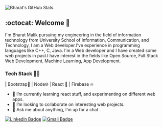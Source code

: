 ![Bharat's GitHub Stats](https://github-readme-stats.vercel.app/api?username=swaraj961&count_private=true&show_icons=true&theme=algolia )




## :octocat: Welcome 👋 

I'm Bharat Malik pursuing my engineering in the field of information technology from University School of Information, Communication, and Technology, I am a Web developer.I've experience in programming languages like C++, C, Java. I'm a Web developer and I have created some web projects in past.I have interest in the fields like Open Source, Full Stack Web Development, Machine Learning, App Development.

### Tech Stack 👨‍💻
| Bootstrap🌈 | Node🌐 | React 📜 | Firebase 🔥

- 🌱 I’m currently learning react stuff, and experimenting on different web apps.
- 👯 I’m looking to collaborate on interesting web projects. 
- 💬 Ask me about anything, I'm up for a chat .

[![Linkedin Badge](https://img.shields.io/badge/-BharatMalik-blue?style=flat-square&logo=Linkedin&logoColor=white&link=https://www.linkedin.com/in/bharat-malik-91b884192/)](https://www.linkedin.com/in/bharat-malik-91b884192/)  [![Gmail Badge](https://img.shields.io/badge/-BharatMalik-c14438?style=flat-square&logo=Gmail&logoColor=white&link=mailto:bharatmalik1999@gmail.com)](mailto:bharatmalik1999@gmail.com)

